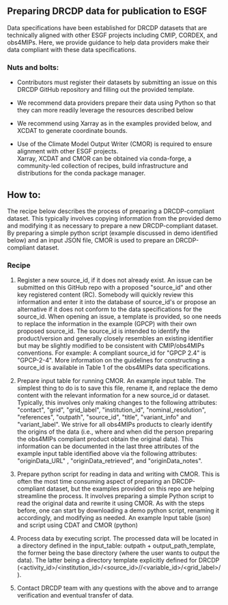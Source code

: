 ## Preparing DRCDP data for publication to ESGF

Data specifications have been established for DRCDP datasets that are technically aligned with other ESGF projects including CMIP, CORDEX, and obs4MIPs.  Here, we provide guidance to help data providers make their data compliant with these data specifications.  

### Nuts and bolts:

- Contributors must register their datasets by submitting an issue on this DRCDP GitHub repository and filling out the provided template.  

- We recommend data providers prepare their data using Python so that they can more readily leverage the resources described below

- We recommend using Xarray as in the examples provided below, and XCDAT to generate coordinate bounds.    

- Use of the Climate Model Output Writer (CMOR) is required to ensure alignment with other ESGF projects.     
Xarray, XCDAT and CMOR can be obtained via conda-forge, a community-led collection of recipes, build infrastructure and distributions for the conda package manager.

## How to:  

The recipe below describes the process of preparing a DRCDP-compliant dataset. This typically involves copying information from the provided demo and modifying it as necessary to prepare a new DRCDP-compliant dataset. By preparing a simple python script (example discussed in demo identified below) and an input JSON file, CMOR is used to prepare an DRCDP-compliant dataset.

### Recipe

1. Register a new source_id, if it does not already exist.  An issue can be submitted on this GitHub repo with a proposed "source_id" and other key registered content (RC). Somebody will quickly review this information and enter it into the database of source_id's or propose an alternative if it does not conform to the data specifications for the source_id. When opening an issue, a template is provided, so one needs to replace the information in the example (GPCP) with their own proposed source_id. The source_id is intended to identify the product/version and generally closely resembles an existing identifier but may be slightly modified to be consistent with CMIP/obs4MIPs conventions. For example: A compliant source_id for "GPCP 2.4" is "GPCP-2-4". More information on the guidelines for constructing a source_id is available in Table 1 of the obs4MIPs data specifications. 

2. Prepare input table for running CMOR. An example input table. The simplest thing to do is to save this file, rename it, and replace the demo content with the relevant information for a new source_id or dataset. Typically, this involves only making changes to the following attributes: "contact", "grid", "grid_label", "institution_id", "nominal_resolution", "references", "outpath", "source_id", "title", "variant_info" and "variant_label". We strive for all obs4MIPs products to clearly identify the origins of the data (i.e., where and when did the person preparing the obs4MIPs compliant product obtain the original data). This information can be documented in the last three attributes of the example input table identified above via the following attributes: "originData_URL" , "originData_retrieved", and "originData_notes".


3. Prepare python script for reading in data and writing with CMOR. This is often the most time consuming aspect of preparing an DRCDP-compliant dataset, but the examples provided on this repo are helping streamline the process. It involves preparing a simple Python script to read the original data and rewrite it using CMOR.  As with the steps before, one can start by downloading a demo python script, renaming it accordingly, and modifying as needed. An example Input table (json) and script using CDAT and CMOR (python)

4. Process data by executing script. The processed data will be located in a directory defined in the input_table: outpath + output_path_template, the former being the base directory (where the user wants to output the data). The latter being a directory template explicitly defined for DRCDP (<activity_id>/<institution_id>/<source_id>//<variable_id>/<grid_label>/).

5. Contact DRCDP team with any questions with the above and to arrange verification and eventual transfer of data.


  

